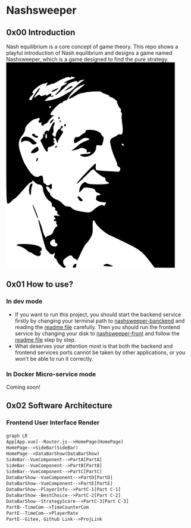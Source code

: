 # Nashsweeper
## 0x00 Introduction
Nash equilibrium is a core concept of game theory. This repo shows a playful introduction of Nash equilibrium and designs a game named Nashsweeper, which is a game designed to find the pure strategy.<br>
![](nashsweeper-front/public/JohnNash.svg)
## 0x01 How to use?
### In dev mode
* If you want to run this project, you should start the backend service firstly by changing your terminal path to [nashsweeper-banckend](./nashsweeper-backend/) and reading the [readme file](nashsweeper-backend/README.md) carefully. Then you should run the frontend service by changing your disk to [nashsweeper-front](./nashsweeper-front/) and follow the [readme file](nashsweeper-front/README.md) step by step.
* What deserves your attention most is that both the backend and frontend services ports cannot be taken by other applications, or you won't be able to run it correctly.
### In Docker Micro-service mode
Coming soon!
## 0x02 Software Architecture
### Frontend User Interface Render
```mermaid
graph LR
App[App.vue]--Router.js-->HomePage(HomePage)
HomePage-->SideBar(SideBar)
HomePage-->DataBarShow(DataBarShow)
SideBar--VueComponent-->PartA[PartA]
SideBar--VueComponent-->PartB[PartB]
SideBar--VueComponent-->PartC[PartC]
DataBarShow--VueComponent-->PartD[PartD]
DataBarShow--VueComponent-->PartE[PartE]
DataBarShow--PlayerInfo-->PartC-1[Part C-1]
DataBarShow--BestChoice-->PartC-2[Part C-2]
DataBarShow--StrategyScore-->PartC-3[Part C-3]
PartB--TimeCom-->TimeCounterCom
PartE--TimeCom-->PlayerRate
PartE--Gitee, Github Link-->ProjLink
```
